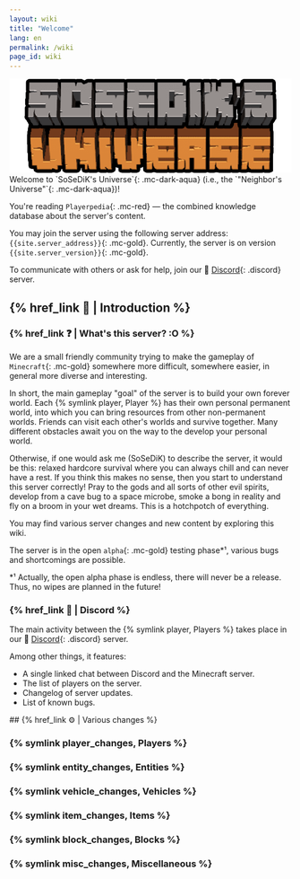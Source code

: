 ```yaml
---
layout: wiki
title: "Welcome"
lang: en
permalink: /wiki
page_id: wiki
---
```


<img src="/assets/server_logo.png" draggable="false" alt="Server Logo" class="server-logo">

<div markdown="1" class="welcome">
Welcome to `SoSeDiK's Universe`{: .mc-dark-aqua} (i.e., the `"Neighbor's Universe"`{: .mc-dark-aqua})!

You're reading `Playerpedia`{: .mc-red} — the combined knowledge database about the server's content.

You may join the server using the following server address: `{{site.server_address}}`{: .mc-gold}. Currently, the server is on version `{{site.server_version}}`{: .mc-gold}.

To communicate with others or ask for help, join our 👾 [Discord]({{site.discord_invite}}){: .discord} server.
</div>



## {% href_link 🔗 | Introduction %}

### {% href_link ❓ | What's this server? :O %}
We are a small friendly community trying to make the gameplay of `Minecraft`{: .mc-gold} somewhere more difficult, somewhere easier, in general more diverse and interesting.

In short, the main gameplay "goal" of the server is to build your own forever world. Each {% symlink player, Player %} has their own personal permanent world, into which you can bring resources from other non-permanent worlds. Friends can visit each other's worlds and survive together. Many different obstacles await you on the way to the develop your personal world.

Otherwise, if one would ask me (SoSeDiK) to describe the server, it would be this: relaxed hardcore survival where you can always chill and can never have a rest. If you think this makes no sense, then you start to understand this server correctly! Pray to the gods and all sorts of other evil spirits, develop from a cave bug to a space microbe, smoke a bong in reality and fly on a broom in your wet dreams. This is a hotchpotch of everything.

You may find various server changes and new content by exploring this wiki.

The server is in the open `alpha`{: .mc-gold} testing phase*¹, various bugs and shortcomings are possible.

\*¹ Actually, the open alpha phase is endless, there will never be a release. Thus, no wipes are planned in the future!



### {% href_link 👾 | Discord %}
The main activity between the {% symlink player, Players %} takes place in our 👾 [Discord]({{site.discord_invite}}){: .discord} server.

Among other things, it features:
- A single linked chat between Discord and the Minecraft server.
- The list of players on the server.
- Changelog of server updates.
- List of known bugs.



<div markdown="1" class="mobile-sidebar">
## {% href_link ⚙️ | Various changes %}

### {% symlink player_changes, Players %}
### {% symlink entity_changes, Entities %}
### {% symlink vehicle_changes, Vehicles %}
### {% symlink item_changes, Items %}
### {% symlink block_changes, Blocks %}
### {% symlink misc_changes, Miscellaneous %}
</div>
